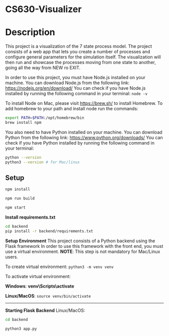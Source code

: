 # CS630-Visualizer

# Description

This project is a visualization of the 7 state process model. The project consists of a web app that lets you create a number of processes and configure general parameters for the simulation itself. The visualization will then run and showcase the processes moving from one state to another, going all the way from NEW ro EXIT.

In order to use this project, you must have Node.js installed on your machine. You can download Node.js from the following link: https://nodejs.org/en/download/
You can check if you have Node.js installed by running the following command in your terminal: `node -v`

To install Node on Mac, please visit https://brew.sh/ to install Homebrew. To add homebrew to your path and install node run the commands:

``` bash
export PATH=$PATH:/opt/homebrew/bin
brew install npm
```

You also need to have Python installed on your machine. You can download Python from the following link: https://www.python.org/downloads/
You can check if you have Python installed by running the following command in your terminal:

```bash
python --version
python3 --version # for Mac/linux
```

## Setup

```bash
npm install
```

```bash
npm run build
```

```bash
npm start
```

**Install requirements.txt**

```bash
cd backend
pip install -r backend/requirements.txt
```

**Setup Environment**
This project consists of a Python backend using the Flask framework In order to use this framework with the front end, you must use a virtual environment. **NOTE**: This step is not mandatory for Mac/Linux users.

To create virtual environment: `python3 -m venv venv`

To activate virtual environment:

**Windows**: **venv\Scripts\activate**

**Linux/MacOS**: `source venv/bin/activate`

***
**Starting Flask Backend**
Linux/MacOS:
```bash
cd backend
```

```bash
python3 app.py
```



